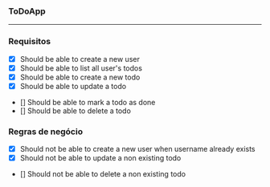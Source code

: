 ### ToDoApp

---

### Requisitos

- [X] Should be able to create a new user
- [X] Should be able to list all user's todos
- [X] Should be able to create a new todo
- [X] Should be able to update a todo
- [] Should be able to mark a todo as done
- [] Should be able to delete a todo



### Regras de negócio

- [X] Should not be able to create a new user when username already exists
- [X] Should not be able to update a non existing todo
- [] Should not be able to delete a non existing todo